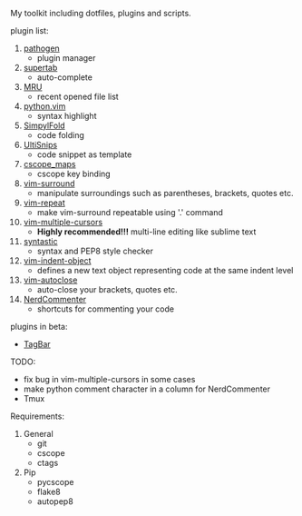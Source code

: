 My toolkit including dotfiles, plugins and scripts.

plugin list:

1. [pathogen](https://github.com/tpope/vim-pathogen)
    * plugin manager
2. [supertab](https://github.com/ervandew/supertab)
    * auto-complete
3. [MRU](https://github.com/vim-scripts/mru.vim)
    * recent opened file list
4. [python.vim](https://github.com/vim-scripts/python.vim--Vasiliev)
    * syntax highlight
5. [SimpylFold](https://github.com/vim-scripts/SimpylFold)
    * code folding
6. [UltiSnips](https://github.com/SirVer/ultisnips)
    * code snippet as template
7. [cscope_maps](https://github.com/chazy/cscope_maps)
    * cscope key binding
8. [vim-surround](https://github.com/tpope/vim-surround)
    * manipulate surroundings such as parentheses, brackets, quotes etc.
9. [vim-repeat](https://github.com/tpope/vim-repeat)
    * make vim-surround repeatable using '.' command
10. [vim-multiple-cursors](https://github.com/terryma/vim-multiple-cursors)
    * __Highly recommended!!!__ multi-line editing like sublime text
11. [syntastic](https://github.com/scrooloose/syntastic)
    * syntax and PEP8 style checker
12. [vim-indent-object](https://github.com/michaeljsmith/vim-indent-object)
    * defines a new text object representing code at the same indent level
13. [vim-autoclose](https://github.com/Townk/vim-autoclose)
    * auto-close your brackets, quotes etc.
14. [NerdCommenter](https://github.com/scrooloose/nerdcommenter)
    * shortcuts for commenting your code

plugins in beta:
* [TagBar](https://github.com/majutsushi/tagbar)

TODO:
* fix bug in vim-multiple-cursors in some cases
* make python comment character in a column for NerdCommenter
* Tmux

Requirements:

1. General
    * git
    * cscope
    * ctags
2. Pip
    * pycscope
    * flake8
    * autopep8
